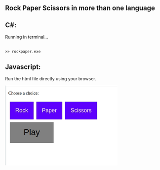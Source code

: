 ## Rock Paper Scissors in more than one language

## C#:
Running in terminal...
```

>> rockpaper.exe

```


## Javascript:

Run the html file directly using your browser.

![js_gif](Javascript/preview.gif)
